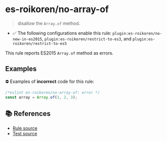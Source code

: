 # es-roikoren/no-array-of
> disallow the `Array.of` method.

- ✅ The following configurations enable this rule: `plugin:es-roikoren/no-new-in-es2015`, `plugin:es-roikoren/restrict-to-es3`, and `plugin:es-roikoren/restrict-to-es5`

This rule reports ES2015 `Array.of` method as errors.

## Examples

⛔ Examples of **incorrect** code for this rule:

```js
/*eslint es-roikoren/no-array-of: error */
const array = Array.of(1, 2, 3);
```

## 📚 References

- [Rule source](https://github.com/roikoren755/eslint-plugin-es/blob/v0.0.1/src/rules/no-array-of.ts)
- [Test source](https://github.com/roikoren755/eslint-plugin-es/blob/v0.0.1/tests/src/rules/no-array-of.ts)
